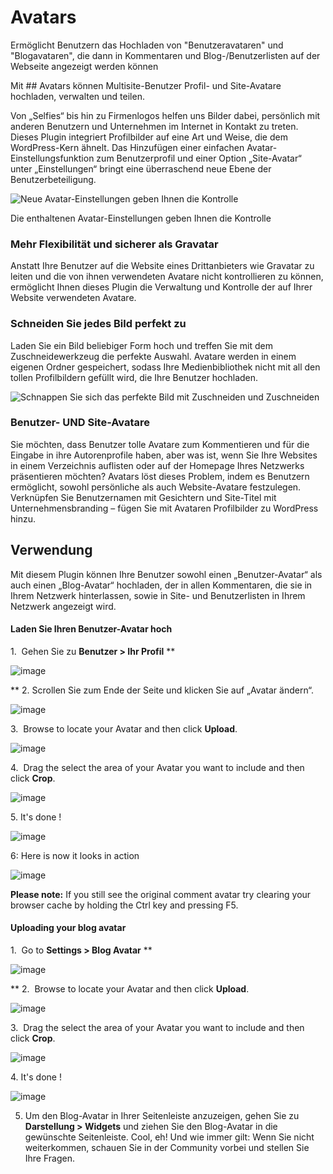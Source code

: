 # Avatars

Ermöglicht Benutzern das Hochladen von "Benutzeravataren" und "Blogavataren", die dann in Kommentaren und Blog-/Benutzerlisten auf der Webseite angezeigt werden können

Mit ## Avatars können Multisite-Benutzer Profil- und Site-Avatare hochladen, verwalten und teilen.

Von „Selfies“ bis hin zu Firmenlogos helfen uns Bilder dabei, persönlich mit anderen Benutzern und Unternehmen im Internet in Kontakt zu treten. Dieses Plugin integriert Profilbilder auf eine Art und Weise, die dem WordPress-Kern ähnelt. Das Hinzufügen einer einfachen Avatar-Einstellungsfunktion zum Benutzerprofil und einer Option „Site-Avatar“ unter „Einstellungen“ bringt eine überraschend neue Ebene der Benutzerbeteiligung.

![Neue Avatar-Einstellungen geben Ihnen die Kontrolle](https://premium.wpmudev.org/wp-content/uploads/2008/08/settings.jpg)

 Die enthaltenen Avatar-Einstellungen geben Ihnen die Kontrolle

### Mehr Flexibilität und sicherer als Gravatar

Anstatt Ihre Benutzer auf die Website eines Drittanbieters wie Gravatar zu leiten und die von ihnen verwendeten Avatare nicht kontrollieren zu können, ermöglicht Ihnen dieses Plugin die Verwaltung und Kontrolle der auf Ihrer Website verwendeten Avatare.

### Schneiden Sie jedes Bild perfekt zu

Laden Sie ein Bild beliebiger Form hoch und treffen Sie mit dem Zuschneidewerkzeug die perfekte Auswahl. Avatare werden in einem eigenen Ordner gespeichert, sodass Ihre Medienbibliothek nicht mit all den tollen Profilbildern gefüllt wird, die Ihre Benutzer hochladen.

![Schnappen Sie sich das perfekte Bild mit Zuschneiden und Zuschneiden](https://premium.wpmudev.org/wp-content/uploads/2008/08/d56564e8f1b3277f168d1e72b8cd93ab.gif)

### Benutzer- UND Site-Avatare

Sie möchten, dass Benutzer tolle Avatare zum Kommentieren und für die Eingabe in ihre Autorenprofile haben, aber was ist, wenn Sie Ihre Websites in einem Verzeichnis auflisten oder auf der Homepage Ihres Netzwerks präsentieren möchten? Avatars löst dieses Problem, indem es Benutzern ermöglicht, sowohl persönliche als auch Website-Avatare festzulegen. Verknüpfen Sie Benutzernamen mit Gesichtern und Site-Titel mit Unternehmensbranding – fügen Sie mit Avataren Profilbilder zu WordPress hinzu.

## Verwendung

Mit diesem Plugin können Ihre Benutzer sowohl einen „Benutzer-Avatar“ als auch einen „Blog-Avatar“ hochladen, der in allen Kommentaren, die sie in Ihrem Netzwerk hinterlassen, sowie in Site- und Benutzerlisten in Ihrem Netzwerk angezeigt wird.

#### Laden Sie Ihren Benutzer-Avatar hoch

1.  Gehen Sie zu **Benutzer > Ihr Profil** **

![image](https://premium.wpmudev.org/wp-content/uploads/2008/08/user-profile.png)


** 2. Scrollen Sie zum Ende der Seite und klicken Sie auf „Avatar ändern“. 

![image](https://premium.wpmudev.org/wp-content/uploads/2008/08/change-avatar.png)


 3.  Browse to locate your Avatar and then click **Upload**. 

![image](https://premium.wpmudev.org/wp-content/uploads/2008/08/browse-upload.png)


 4.  Drag the select the area of your Avatar you want to include and then click **Crop**. 

![image](https://premium.wpmudev.org/wp-content/uploads/2008/08/crop-image.png)


 5\. It's done ! 

![image](https://premium.wpmudev.org/wp-content/uploads/2008/08/upload-done1.png)


 6: Here is now it looks in action 

![image](https://premium.wpmudev.org/wp-content/uploads/2008/08/action.png)


 **Please note:** If you still see the original comment avatar try clearing your browser cache by holding the Ctrl key and pressing F5.

#### Uploading your blog avatar

1.  Go to **Settings > Blog Avatar** **

![image](https://premium.wpmudev.org/wp-content/uploads/2008/08/settings-blog-avatar.png)


** 2.  Browse to locate your Avatar and then click **Upload**. 

![image](https://premium.wpmudev.org/wp-content/uploads/2008/08/blog-avatar1.png)


 3.  Drag the select the area of your Avatar you want to include and then click **Crop**. 

![image](https://premium.wpmudev.org/wp-content/uploads/2008/08/crop-image1.png)


 4. It's done ! 

![image](https://premium.wpmudev.org/wp-content/uploads/2008/08/its-done.png)


 5. Um den Blog-Avatar in Ihrer Seitenleiste anzuzeigen, gehen Sie zu **Darstellung > Widgets** und ziehen Sie den Blog-Avatar in die gewünschte Seitenleiste. Cool, eh! Und wie immer gilt: Wenn Sie nicht weiterkommen, schauen Sie in der Community vorbei und stellen Sie Ihre Fragen.
